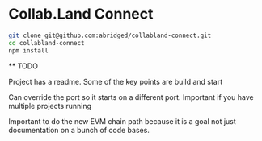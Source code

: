 # Collab.Land Connect

```bash
git clone git@github.com:abridged/collabland-connect.git
cd collabland-connect
npm install
```

** TODO

Project has a readme. Some of the key points are build and start

Can override the port so it starts on a different port. Important if you have multiple projects running

Important to do the new EVM chain path because it is a goal not just documentation on a bunch of code bases.
